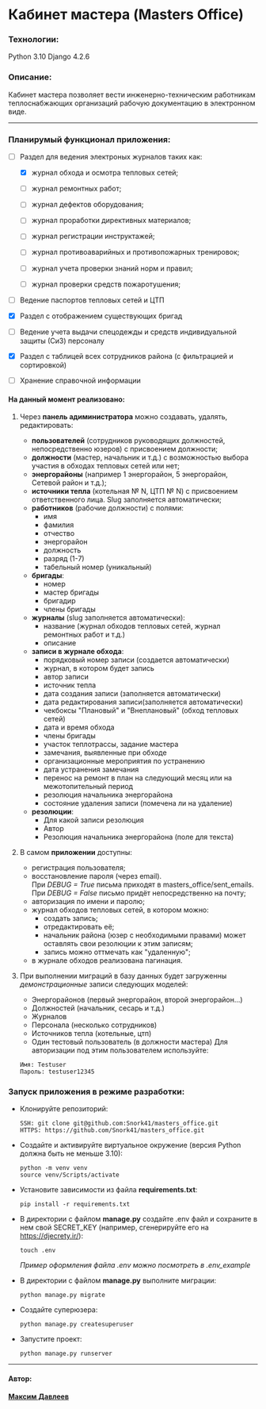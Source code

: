 # Кабинет мастера (Masters Office)

### Технологии:
Python 3.10
Django 4.2.6

### Описание:

Кабинет мастера позволяет вести инженерно-техническим работникам теплоснабжающих организаций рабочую документацию в электронном виде.

<hr>

### Планирумый функционал приложения:

 - [ ] Раздел для ведения электроных журналов таких как: 
    - [x] журнал обхода и осмотра тепловых сетей;
    - [ ] журнал ремонтных работ;
    - [ ] журнал дефектов оборудования;
    - [ ] журнал проработки директивных материалов;
    - [ ] журнал регистрации инструктажей;
    - [ ] журнал противоаварийных и противопожарных тренировок;
    - [ ] журнал учета проверки знаний норм и правил;
    - [ ] журнал проверки средств пожаротушения;

            
- [ ] Ведение паспортов тепловых сетей и ЦТП

- [x] Раздел с отображением существующих бригад
    
- [ ] Ведение учета выдачи спецодежды и средств индивидуальной защиты (СиЗ) персоналу

- [x] Раздел с таблицей всех сотрудников района (с фильтрацией и сортировкой)

- [ ] Хранение справочной информации


#### На данный момент реализовано:
1. Через **панель адиминистратора** можно создавать, удалять, редактировать:
    - **пользователей** (сотрудников руководящих должностей, непосредственно юзеров) с присвоением должности;
    - **должности** (мастер, начальник и т.д.) с возможностью выбора участия в обходах тепловых сетей или нет;
    - **энергорайоны** (например 1 энергорайон, 5 энергорайон, Сетевой район и т.д.);
    - **источники тепла** (котельная № N, ЦТП № N) с присвоением ответственного лица. Slug заполняется автоматически;
    - **работников** (рабочие должности) с полями:
        - имя
        - фамилия
        - отчество
        - энергорайон
        - должность
        - разряд (1-7)
        - табельный номер (уникальный)
    - **бригады**:
        - номер
        - мастер бригады
        - бригадир
        - члены бригады
    - **журналы** (slug заполняется автоматически):
        - название (журнал обходов тепловых сетей, журнал ремонтных работ и т.д.)
        - описание
    - **записи в журнале обхода**:
        - порядковый номер записи (создается автоматически)
        - журнал, в котором будет запись
        - автор записи
        - источник тепла
        - дата создания записи (заполняется автоматически)
        - дата редактирования записи(заполняется автоматически)
        - чекбоксы "Плановый" и "Внеплановый" (обход тепловых сетей)
        - дата и время обхода
        - члены бригады
        - участок теплотрассы, задание мастера
        - замечания, выявленные при обходе
        - организационные мероприятия по устранению
        - дата устранения замечания
        - перенос на ремонт в план на следующий месяц или на межотопительный период
        - резолюция начальника энергорайона
        - состояние удаления записи (помечена ли на удаление)
    - **резолюции**:
        - Для какой записи резолюция
        - Автор
        - Резолюция начальника энергорайона (поле для текста)

2. В самом **приложении** доступны:
    - регистрация пользователя;
    - восстановление пароля (через email).  
    При _DEBUG = True_ письма приходят в masters_office/sent_emails. При _DEBUG = False_ письмо придёт непосредственно на почту;
    - авторизация по имени и паролю;
    - журнал обходов тепловых сетей, в котором можно:
        - создать запись;
        - отредактировать её;
        - начальник района (юзер с необходимыми правами) может оставлять свои резолюции к этим записям;
        - запись можно оттмечать как "удаленную";
    - в журнале обходов реализована пагинация.

3. При выполнении миграций в базу данных будет загруженны _демонстрационные_ записи следующих моделей:
    - Энергорайонов (первый энергорайон, второй энергорайон...)
    - Должностей (начальник, сесарь и т.д.)
    - Журналов
    - Персонала (несколько сотрудников)
    - Источников тепла (котельные, цтп)
    - Один тестовый пользователь (в должности мастера)
    Для авторизации под этим пользователем используйте:
    ```
    Имя: Testuser 
    Пароль: testuser12345
    ```

### Запуск приложения в режиме разработки:
- Клонируйте репозиторий:
    ```
    SSH: git clone git@github.com:Snork41/masters_office.git
    HTTPS: https://github.com/Snork41/masters_office.git
    ```
- Создайте и активируйте виртуальное окружение (версия Python должна быть не меньше 3.10):
    ```
    python -m venv venv
    source venv/Scripts/activate
    ```
- Установите зависимости из файла __requirements.txt__:
    ```
    pip install -r requirements.txt
    ```
- В директории с файлом **manage.py** создайте .env файл и сохраните в нем свой SECRET_KEY (например, сгенерируйте его на https://djecrety.ir/):
    ```
    touch .env
    ```
    _Пример оформления файла .env можно посмотреть в .env_example_

- В директории с файлом **manage.py** выполните миграции:
    ```
    python manage.py migrate
    ```
- Создайте суперюзера:
    ```
    python manage.py createsuperuser
    ```
- Запустите проект:
    ```
    python manage.py runserver
    ```

---
#### Автор:
__[Максим Давлеев](https://github.com/Snork41)__
